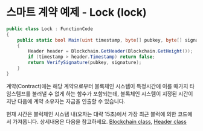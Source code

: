 #  스마트 계약 예제 - Lock (lock)

```c#
public class Lock : FunctionCode
{
    public static bool Main(uint timestamp, byte[] pubkey, byte[] signature)
    {
        Header header = Blockchain.GetHeader(Blockchain.GetHeight());
        if (timestamp > header.Timestamp) return false;
        return VerifySignature(pubkey, signature);
    }
}
```

계약(Contract)에는 해당 계약으로부터 블록체인 시스템이 특정시간에 이를 때가지 타임스템프를 불러낼 수 없게 하는 함수가 포함되는데, 
블록체인 시스템이 지정된 시간이 지난 다음에 계약 소유자는 자금을 인출할 수 있습니다. 

현재 시간은 블럭체인 시스템 내(오차는 대략 15초)에서 가장 최근 블럭에 의한 코드에서 가져옵니다. 
상세내용은 다음을 참고하세요. 
[Blockchain class](../fw/dotnet/AntShares/Blockchain.md), [Header class](../fw/dotnet/AntShares/Header.md)
